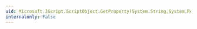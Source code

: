 ```yaml
---
uid: Microsoft.JScript.ScriptObject.GetProperty(System.String,System.Reflection.BindingFlags)
internalonly: False
---
```

